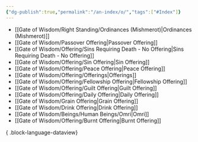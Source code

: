 ```yaml
---
{"dg-publish":true,"permalink":"/an-index/o/","tags":["#Index"]}
---
```



- [[Gate of Wisdom/Right Standing/Ordinances (Mishmerot)\|Ordinances (Mishmerot)]]
- [[Gate of Wisdom/Passover Offering\|Passover Offering]]
- [[Gate of Wisdom/Offering/Sins Requiring Death - No Offering\|Sins Requiring Death - No Offering]]
- [[Gate of Wisdom/Offering/Sin Offering\|Sin Offering]]
- [[Gate of Wisdom/Offering/Peace Offering\|Peace Offering]]
- [[Gate of Wisdom/Offering/Offerings\|Offerings]]
- [[Gate of Wisdom/Offering/Fellowship Offering\|Fellowship Offering]]
- [[Gate of Wisdom/Offering/Guilt Offering\|Guilt Offering]]
- [[Gate of Wisdom/Offering/Daily Offering\|Daily Offering]]
- [[Gate of Wisdom/Grain Offering\|Grain Offering]]
- [[Gate of Wisdom/Drink Offering\|Drink Offering]]
- [[Gate of Wisdom/Beings/Human Beings/Omri\|Omri]]
- [[Gate of Wisdom/Offering/Burnt Offering\|Burnt Offering]]

{ .block-language-dataview}